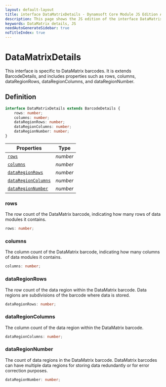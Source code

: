 ```yaml
---
layout: default-layout
title: interface DataMatrixDetails - Dynamsoft Core Module JS Edition API Reference
description: This page shows the JS edition of the interface DataMatrixDetails in Dynamsoft DBR Module.
keywords: DataMatrix details, JS
needAutoGenerateSidebar: true
noTitleIndex: true
---
```


# DataMatrixDetails

This interface is specific to DataMatrix barcodes. It is extends BarcodeDetails, and includes properties such as rows, columns, dataRegionRows, dataRegionColumns, and dataRegionNumber.

## Definition

```typescript
interface DataMatrixDetails extends BarcodeDetails {
    rows: number;
    columns: number;
    dataRegionRows: number;
    dataRegionColumns: number;
    dataRegionNumber: number;
}
```

| Properties               | Type |
|----------------------|-------------|
| [`rows`](#rows) | *number* |
| [`columns`](#columns) | *number* |
| [`dataRegionRows`](#dataregionrows) | *number* |
| [`dataRegionColumns`](#dataregioncolumns) | *number* |
| [`dataRegionNumber`](#dataregionnumber) | *number* |

### rows

The row count of the DataMatrix barcode, indicating how many rows of data modules it contains.

```typescript
rows: number;
```

### columns

The column count of the DataMatrix barcode, indicating how many columns of data modules it contains.

```typescript
columns: number;
```

### dataRegionRows

The row count of the data region within the DataMatrix barcode. Data regions are subdivisions of the barcode where data is stored.

```typescript
dataRegionRows: number;
```

### dataRegionColumns

The column count of the data region within the DataMatrix barcode.

```typescript
dataRegionColumns: number;
```

### dataRegionNumber

The count of data regions in the DataMatrix barcode. DataMatrix barcodes can have multiple data regions for storing data redundantly or for error correction purposes.

```typescript
dataRegionNumber: number;
```